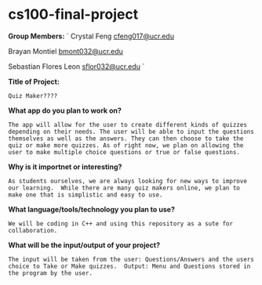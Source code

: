 # cs100-final-project

**Group Members:**
`
Crystal Feng            cfeng017@ucr.edu

Brayan Montiel          bmont032@ucr.edu

Sebastian Flores Leon   sflor032@ucr.edu
`

**Title of Project:** 

`
Quiz Maker????
`

**What app do you plan to work on?**

`
The app will allow for the user to create different kinds of quizzes depending on their needs.
The user will be able to input the questions themselves as well as the answers.
They can then choose to take the quiz or make more quizzes.
As of right now, we plan on allowing the user to make multiple choice questions or true or false questions.
`

**Why is it importnet or interesting?**

`
As students ourselves, we are always looking for new ways to improve our learning. 
While there are many quiz makers online, we plan to make one that is simplistic and easy to use. 
`

**What language/tools/technology you plan to use?**

`
We will be coding in C++ and using this repository as a sute for collaboration.
`

**What will be the input/output of your project?**

`
The input will be taken from the user: Questions/Answers and the users choice to Take or Make quizzes. 
Output: Menu and Questions stored in the program by the user.
`
